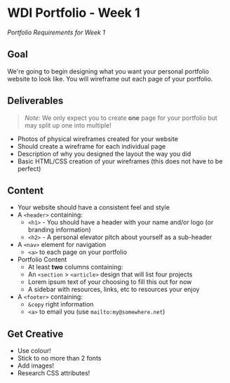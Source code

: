 # WDI Portfolio - Week 1

*Portfolio Requirements for Week 1*

## Goal

We're going to begin designing what you want your personal portfolio website to look like. You will wireframe out each page of your portfolio.

## Deliverables

> *Note*: We only expect you to create **one** page for your portfolio but may split up one into multiple!

- Photos of physical wireframes created for your website
- Should create a wireframe for each individual page
- Description of why you designed the layout the way you did
- Basic HTML/CSS creation of your wireframes (this does not have to be perfect)

## Content

- Your website should have a consistent feel and style
- A `<header>` containing:
  - `<h1>` - You should have a header with your name and/or logo (or branding information)
  - `<h2>` - A personal elevator pitch about yourself as a sub-header
- A `<nav>` element for navigation
  - `<a>` to each page on your portfolio
- Portfolio Content
  - At least **two** columns containing:
  - An `<section` > `<article>` design that will list four projects
  - Lorem ipsum text of your choosing to fill this out for now
  - A sidebar with resources, links, etc to resources your enjoy
- A `<footer>` containing:
  - `&copy` right information 
  - `<a>` to email you (use `mailto:my@somewhere.net`)

## Get Creative

- Use colour!
- Stick to no more than 2 fonts
- Add images!
- Research CSS attributes!

